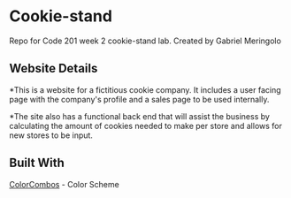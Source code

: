 # Cookie-stand
Repo for Code 201 week 2 cookie-stand lab.
Created by Gabriel Meringolo

## Website Details

*This is a website for a fictitious cookie company. It includes a user facing page
with the company's profile and a sales page to be used internally.

*The site also has a functional back end that will assist the business by
calculating the amount of cookies needed to make per store and allows for
new stores to be input.


## Built With
[ColorCombos](http://www.colorcombos.com/color-schemes/148/ColorCombo148.html) - Color Scheme
